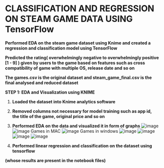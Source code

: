 # **CLASSIFICATION AND REGRESSION ON STEAM GAME DATA USING TensorFlow**

**Performed EDA on the steam game dataset using Knime and created a regression and classification model using TensorFlow**

**Predicted the rating( overwhelmingly negative to overwhelmingly positive [1 - 9] ) given by users to the game based on features such as cross compatibility of game with multiple OS, release date and so on**

**The games.csv is the original dataset and steam\_game\_final.csv is the final analysed and reduced dataset**

**STEP 1: EDA and Visualization using KNIME**

1. **Loaded the dataset into Knime analytics software**
2. **Removed columns not necessary for model training such as app id, the title of the game, original price and so on**
3. **Performed EDA on the data and visualized it in form of graphs**
![image](https://user-images.githubusercontent.com/72484657/225001711-65816eea-17a9-4461-8cce-090ba5f0127f.png)
![image](https://user-images.githubusercontent.com/72484657/225001854-9dac6b88-1ac7-42a8-81e1-36b90a90eb4c.png)
Games in MAC
![image](https://user-images.githubusercontent.com/72484657/225002036-9fe26b49-feb8-47ab-a659-eef5ebfe3dde.png)
Games in windows
![image](https://user-images.githubusercontent.com/72484657/225002103-2b824921-870c-4be3-b590-f67c42fce87e.png)
![image](https://user-images.githubusercontent.com/72484657/225002285-ff0d5819-b697-4bf2-b3f6-262dd29c588a.png)
![image](https://user-images.githubusercontent.com/72484657/225002368-5e49c139-2eda-46c5-9f1f-e4df0dc946b7.png)
![image](https://user-images.githubusercontent.com/72484657/225002501-24661c84-a0c2-40da-9c64-63ddaa6f93b9.png)


4. **Performed linear regression and classification on the dataset using tensorflow**

**(whose results are present in the notebook files)**


